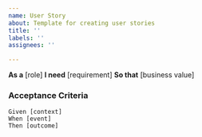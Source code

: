 ```yaml
---
name: User Story
about: Template for creating user stories
title: ''
labels: ''
assignees: ''

---
```

**As a** [role]
**I need** [requirement]
**So that** [business value]

### Acceptance Criteria
```gherkin
Given [context]
When [event]
Then [outcome]
